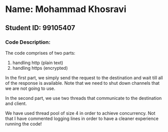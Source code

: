 # Name: Mohammad Khosravi
## Student ID: 99105407
### Code Description:
The code comprises of two parts:
1. handling http (plain text)
2. handling https (encrypted)

In the first part, we simply send the request to the destination and wait till all of the
response is available. Note that we need to shut down channels that we are not going to use.

In the second part, we use two threads that communicate to the destination and client.

We have used thread pool of size 4 in order to achieve concurrency.
Not that I have commented logging lines in order to have a cleaner experience running the code!